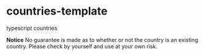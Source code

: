 # countries-template
typescript countries

**Notice**
No guarantee is made as to whether or not the country is an existing country. Please check by yourself and use at your own risk.
